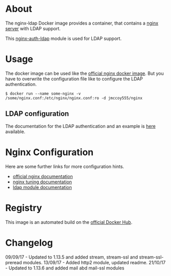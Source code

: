 About
=====

The nginx-ldap Docker image provides a container, that contains a [nginx server](http://nginx.org/) with LDAP support.

This [nginx-auth-ldap](https://github.com/kvspb/nginx-auth-ldap) module is used for LDAP support.


Usage
=====

The docker image can be used like the [official nginx docker image](https://hub.docker.com/r/library/nginx/).
But you have to overwrite the configuration file like to configure the LDAP authentication.

```
$ docker run --name some-nginx -v /some/nginx.conf:/etc/nginx/nginx.conf:ro -d jmccoy555/nginx
```

LDAP configuration
------------------

The documentation for the LDAP authentication and an example is [here](https://github.com/kvspb/nginx-auth-ldap/blob/master/README.md#example-configuration) available.


Nginx Configuration
===================

Here are some further links for more configuration hints.

* [official nginx documentation](http://nginx.org/en/docs/configure.html)
* [nginx tuning documentation](https://www.nginx.com/blog/tuning-nginx)
* [ldap module documentation](https://github.com/kvspb/nginx-auth-ldap/blob/master/README.md)


Registry
========

This image is an automated build on the [official Docker Hub](https://hub.docker.com/r/jmccoy555/nginx).


Changelog
=========
09/09/17 - Updated to 1.13.5 and added stream, stream-ssl and stream-ssl-preread modules.
13/09/17 - Added http2 module, updated readme.
21/10/17 - Updated to 1.13.6 and added mail abd mail-ssl modules
